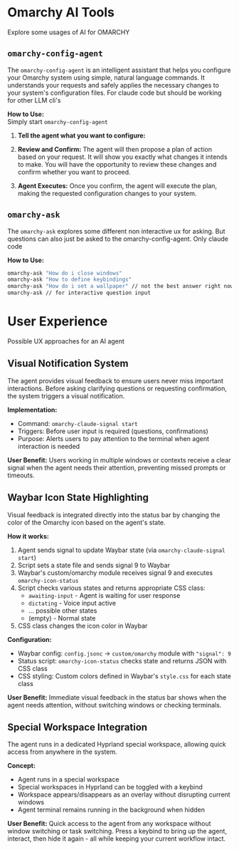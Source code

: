 # Omarchy AI Tools

Explore some usages of AI for OMARCHY

## `omarchy-config-agent`

The `omarchy-config-agent` is an intelligent assistant that helps you configure your Omarchy system using simple, natural language commands. It understands your requests and safely applies the necessary changes to your system's configuration files. For claude code but should be working for other LLM cli's

**How to Use:**     
    Simply start `omarchy-config-agent` 
1.  **Tell the agent what you want to configure:**

2.  **Review and Confirm:**
    The agent will then propose a plan of action based on your request. It will show you exactly what changes it intends to make. You will have the opportunity to review these changes and confirm whether you want to proceed.

3.  **Agent Executes:**
    Once you confirm, the agent will execute the plan, making the requested configuration changes to your system.

## `omarchy-ask`

The `omarchy-ask` explores some different non interactive ux for asking. But questions can also just be asked to the omarchy-config-agent. Only claude code

**How to Use:**

```bash
omarchy-ask "How do i close windows"
omarchy-ask "How to define keybindings"
omarchy-ask "How do i set a wallpaper" // not the best answer right now, no theming knowledge added yet
omarchy-ask // for interactive question input
```


# User Experience

Possible UX approaches for an AI agent

## Visual Notification System

The agent provides visual feedback to ensure users never miss important interactions. Before asking clarifying questions or requesting confirmation, the system triggers a visual notification.

**Implementation:**
- Command: `omarchy-claude-signal start`
- Triggers: Before user input is required (questions, confirmations)
- Purpose: Alerts users to pay attention to the terminal when agent interaction is needed

**User Benefit:**
Users working in multiple windows or contexts receive a clear signal when the agent needs their attention, preventing missed prompts or timeouts.

## Waybar Icon State Highlighting

Visual feedback is integrated directly into the status bar by changing the color of the Omarchy icon based on the agent's state.

**How it works:**
1. Agent sends signal to update Waybar state (via `omarchy-claude-signal start`)
2. Script sets a state file and sends signal 9 to Waybar
3. Waybar's custom/omarchy module receives signal 9 and executes `omarchy-icon-status`
4. Script checks various states and returns appropriate CSS class:
   - `awaiting-input` - Agent is waiting for user response
   - `dictating` - Voice input active
   - ... possible other states
   - (empty) - Normal state
5. CSS class changes the icon color in Waybar

**Configuration:**
- Waybar config: `config.jsonc` → `custom/omarchy` module with `"signal": 9`
- Status script: `omarchy-icon-status` checks state and returns JSON with CSS class
- CSS styling: Custom colors defined in Waybar's `style.css` for each state class

**User Benefit:**
Immediate visual feedback in the status bar shows when the agent needs attention, without switching windows or checking terminals.

## Special Workspace Integration

The agent runs in a dedicated Hyprland special workspace, allowing quick access from anywhere in the system.

**Concept:**
- Agent runs in a special workspace
- Special workspaces in Hyprland can be toggled with a keybind
- Workspace appears/disappears as an overlay without disrupting current windows
- Agent terminal remains running in the background when hidden

**User Benefit:**
Quick access to the agent from any workspace without window switching or task switching. Press a keybind to bring up the agent, interact, then hide it again - all while keeping your current workflow intact.
